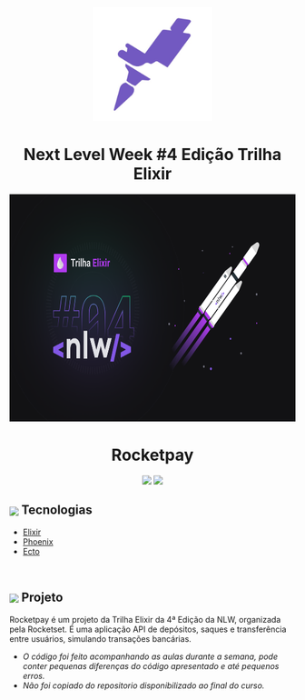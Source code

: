 <p align="center">
<img height="200px" src="assets/logo_roketset.jpg" alt="logo rocketset">
</p>

<h1 align="center">Next Level Week #4 Edição Trilha Elixir</h1>

<p align="center">
<img height="400px" src="assets/nlw-elixir.png" alt="logo rocketset">
</p>

<h1 align="center">Rocketpay</h1>

<p  align="center">
<img height="80px" src="https://slackmojis.com/emojis/1714-elixir/download">
<img height="100px" src="https://slackmojis.com/emojis/3732-phoenix_framework/download">
</p>

## <img  height="50px" align="center" src="https://slackmojis.com/emojis/12254-stockrocket/download"> Tecnologias

- [Elixir](https://github.com/elixir-lang/elixir)
- [Phoenix](https://github.com/phoenixframework/phoenix)
- [Ecto](https://github.com/elixir-ecto/ecto)

</br>

## <img  height="40px" align="center" src="https://slackmojis.com/emojis/4418-google_docs/download"> Projeto

Rocketpay é um projeto da Trilha Elixir da 4ª Edição da NLW, organizada pela Rocketset. É uma aplicação API de depósitos, saques e transferência entre usuários, simulando transações bancárias. 

- *O código foi feito acompanhando as aulas durante a semana, pode conter pequenas diferenças do código apresentado e até pequenos erros.*
- *Não foi copiado do repositorio disponibilizado ao final do curso.*









<!--
## 🚀 Como executar

Para iniciar o seu servidor Phoenix:

- Instale as dependências com `mix deps.get`
- Crie o banco de dados e rode as migrations rodando `mix ecto.setup`
- Inicie o servidor Phoenix com `mix phx.server`

Agora você pode acessar [`localhost:4000`](http://localhost:4000) do seu navegador.

Pronto para colocar em produção? Dá uma olhada nos [guias de deploy](https://hexdocs.pm/phoenix/deployment.html).

## ⚡️ Saiba mais

- Website oficial: [https://www.phoenixframework.org](https://www.phoenixframework.org/)
- Guias: [https://hexdocs.pm/phoenix/overview.html](https://hexdocs.pm/phoenix/overview.html)
- Documentação: [https://hexdocs.pm/phoenix](https://hexdocs.pm/phoenix)
- Fórum: [https://elixirforum.com/c/phoenix-forum](https://elixirforum.com/c/phoenix-forum)
- GitHub: [https://github.com/phoenixframework/phoenix](https://github.com/phoenixframework/phoenix)
-->